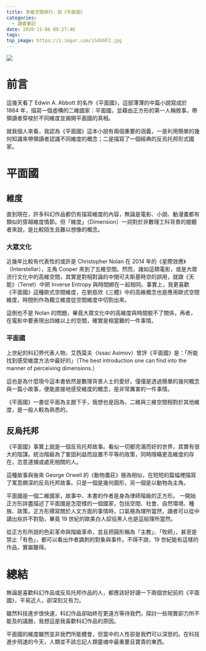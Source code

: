 ```yaml
---
title: 多維空間旅行，談《平面國》
categories:
  - 讀書筆記
date: 2020-11-06 09:27:40
tags:
top_image: https://i.imgur.com/iS4UGFZ.jpg
---
```


![](https://i.imgur.com/iS4UGFZ.jpg)

# 前言
這幾天看了 Edwin A. Abbott 的名作《平面國》，這部薄薄的中篇小說寫成於 1884 年，描寫一個虛構的二維國家：平面國，並藉由正方形的第一人稱敘事，帶領讀者穿梭於不同維度並揭開平面國的真相。

就我個人來看，我認為《平面國》這本小說有兩個重要的涵義，一是利用簡單的幾何知識來帶領讀者認識不同維度的概念；二是描寫了一個經典的反烏托邦形式國家。

# 平面國

## 維度

直到現在，許多科幻作品都仍有描寫維度的內容，無論是電影、小說、動漫畫都有類似的穿越維度情節。但「維度」（Dimension）一詞對於非數理工科背景的閱聽者來說，是比較陌生且難以想像的概念。

### 大眾文化

近幾年比較有代表性的或許是 Christopher Nolan 在 2014 年的《星際效應》（Interstellar），主角 Cooper 來到了五維空間。然而，諸如這類電影，或是大眾流行文化中的高維空間，其實是對相對論的中閔可夫斯基時空的誤用，就跟《天能》（Tenet）中把 Inverse Entropy 與時間綁在一起相同。事實上，我更喜歡《平面國》這種歐式空間維度，在劉慈欣《三體》中的高維概念也是應用歐式空間維度，時間則作為獨立維度從空間維度中切割出來。

這倒也不是 Nolan 的問題，畢竟大眾文化中的高維度與時間脫不了關係，再者，在電影中要表現出四維以上的空間，確實是相當難的一件事情。

### 平面國

上世紀的科幻界代表人物，艾西莫夫（Issac Asimov）曾評《平面國》是：「所能找到感受維度方法中最好的」（The best introduction one can find into the manner of perceiving dimensions.）

這也是為什麼現今這本書依然是數理背景人士的愛好，僅僅是透過簡單的幾何概念與一篇小故事，便能直接地感受維度的概念，是非常厲害的一件事情。

《平面國》一書從平面為主題下手，我想也是因為，二維與三維空間相對於其他維度，是一般人較為熟悉的。

## 反烏托邦

《平面國》事實上就是一個反烏托邦故事。看似一切都完滿而好的世界，其實有很大的陰謀。統治階級為了鞏固利益而設置不平等的政策，同時隱瞞更高維度的存在，恣意逮捕或處死相關的人。

這種故事與後來 George Orwell 的《動物農莊》極為相似，在短短的篇幅裡描寫了寓意頗深的反烏托邦故事。只是一個是幾何圖形，另一個是以動物為主角。

平面國是一個二維國家，故事中，本書的作者是身為律師階級的正方形。
一開始正方形詳盡描述了平面國是怎麼樣的一個國家，包括空間、社會、自然環境、種族、政策。正方形撰寫關於人文方面的事情時，口氣極為理所當然，讀者可以從中讀出些許不對勁，畢竟 19 世紀的歐美白人奴役黑人也是這般理所當然。

從正方形所說的色彩革命與階級革命，並且把圓形稱為「主教」、「牧師」，甚至是禁止「有色」，都可以看出作者諷刺的對象與事件。不得不說，19 世紀能有這樣的作品，實屬難得。

# 總結

無論是喜歡科幻作品或反烏托邦作品的人，都應該好好讀一下兩個世紀前的《平面國》，平易近人，卻深刻又有力。

雖然科技進步很快速，科幻作品卻始終在更遠方等待我們，探討一些現實卻力所不能及的議題，我想這是我喜歡科幻作品的原因。

平面國的維度雖然並非我們所能體會，但當中的人性卻是我們可以深思的。在科技進步飛速的今天，人類並不該忘記人類靈魂中最重要且寶貴的東西。
